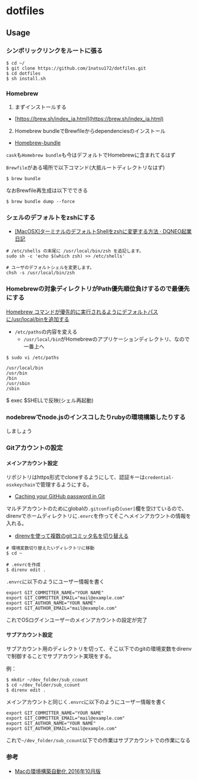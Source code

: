 # dotfiles

## Usage

### シンボリックリンクをルートに張る

```
$ cd ~/
$ git clone https://github.com/1natsu172/dotfiles.git
$ cd dotfiles
$ sh install.sh
```
### Homebrew
1. まずインストールする

* [https://brew.sh/index_ja.html](https://brew.sh/index_ja.html)

2. Homebrew bundleでBrewfileからdependenciesのインストール

* [Homebrew-bundle](https://github.com/Homebrew/homebrew-bundle)

`cask`も`Homebrew bundle`も今はデフォルトでHomebrewに含まれてるはず

`Brewfile`がある場所で以下コマンド(大抵ルートディレクトリなはず)

```
$ brew bundle
```

なおBrewfile再生成は以下でできる

```
$ brew bundle dump --force
```

### シェルのデフォルトをzshにする

* [[MacOSX]ターミナルのデフォルトShellをzshに変更する方法 &middot; DQNEO起業日記](http://dqn.sakusakutto.jp/2014/05/macosx_shell_chsh_zsh.html)

```
# /etc/shells の末尾に /usr/local/bin/zsh を追記します。
sudo sh -c 'echo $(which zsh) >> /etc/shells'

# ユーザのデフォルトシェルを変更します。
chsh -s /usr/local/bin/zsh
```
### Homebrewの対象ディレクトリがPath優先順位負けするので最優先にする

[Homebrew コマンドが優先的に実行されるようにデフォルトパスに/usr/local/binを追加する](https://qiita.com/n-oshiro/items/3c571a4fcdb023b1fe77)

* `/etc/paths`の内容を変える
  * `/usr/local/bin`がHomebrewのアプリケーションディレクトリ、なので一番上へ

```
$ sudo vi /etc/paths
```

```/etc/paths
/usr/local/bin
/usr/bin
/bin
/usr/sbin
/sbin
```

$ exec $SHELLで反映(シェル再起動)


### nodebrewでnode.jsのインスコしたりrubyの環境構築したりする

しましょう

### Gitアカウントの設定

#### メインアカウント設定
リポジトリはhttps形式でcloneするようにして、認証キーは`credential-osxkeychain`で管理するようにする。

* [Caching your GitHub password in Git](https://help.github.com/articles/caching-your-github-password-in-git/)

マルチアカウントのためにglobalの`.gitconfig`の`[user]`欄を空けているので、direnvでホームディレクトリに`.envrc`を作ってそこへメインアカウントの情報を入れる。

* [direnvを使って複数のgitコミッタ名を切り替える](http://blog.manaten.net/entry/direnv_git_account)

```
# 環境変数切り替えたいディレクトリに移動
$ cd ~

# .envrcを作成
$ direnv edit .
```

`.envrc`に以下のようにユーザー情報を書く

```
export GIT_COMMITTER_NAME="YOUR NAME"
export GIT_COMMITTER_EMAIL="mail@example.com"
export GIT_AUTHOR_NAME="YOUR NAME"
export GIT_AUTHOR_EMAIL="mail@example.com"
```

これでOSログインユーザーのメインアカウントの設定が完了

#### サブアカウント設定

サブアカウント用のディレクトリを切って、そこ以下でのgitの環境変数をdirenvで制御することでサブアカウント実現をする。

例：

```
$ mkdir ~/dev_folder/sub_ccount
$ cd ~/dev_folder/sub_ccount
$ direnv edit .
```

メインアカウントと同じく`.envrc`に以下のようにユーザー情報を書く

```
export GIT_COMMITTER_NAME="YOUR NAME"
export GIT_COMMITTER_EMAIL="mail@example.com"
export GIT_AUTHOR_NAME="YOUR NAME"
export GIT_AUTHOR_EMAIL="mail@example.com"
```

これで`~/dev_folder/sub_ccount`以下での作業はサブアカウントでの作業になる

### 参考

* [Macの環境構築自動化 2016年10月版](http://jnst.hateblo.jp/entry/2016/09/30/051636)
